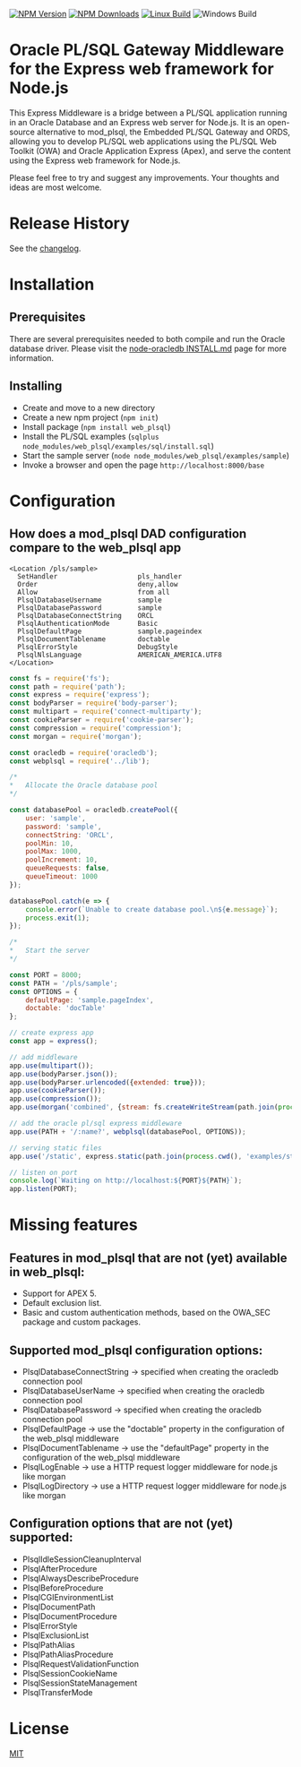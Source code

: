   [![NPM Version][npm-image]][npm-url]
  [![NPM Downloads][downloads-image]][downloads-url]
  [![Linux Build](https://travis-ci.org/doberkofler/web_plsql.svg?branch=master)](https://travis-ci.org/doberkofler/web_plsql)
  ![Windows Build](https://ci.appveyor.com/api/projects/status/github/doberkofler/web_plsql?branch=master&svg=true)
  <!--[![Test Coverage][coveralls-image]][coveralls-url]-->

# Oracle PL/SQL Gateway Middleware for the Express web framework for Node.js
This Express Middleware is a bridge between a PL/SQL application running in an Oracle Database and an Express web server for Node.js.
It is an open-source alternative to mod_plsql, the Embedded PL/SQL Gateway and ORDS,
allowing you to develop PL/SQL web applications using the PL/SQL Web Toolkit (OWA) and Oracle Application Express (Apex),
and serve the content using the Express web framework for Node.js.

Please feel free to try and suggest any improvements. Your thoughts and ideas are most welcome.

# Release History
See the [changelog](https://github.com/doberkofler/web_plsql/blob/master/CHANGELOG.md).

# Installation

## Prerequisites
There are several prerequisites needed to both compile and run the Oracle database driver.
Please visit the [node-oracledb INSTALL.md](https://github.com/oracle/node-oracledb/blob/master/INSTALL.md) page for more information.

## Installing
* Create and move to a new directory
* Create a new npm project (`npm init`)
* Install package (`npm install web_plsql`)
* Install the PL/SQL examples (`sqlplus node_modules/web_plsql/examples/sql/install.sql`)
* Start the sample server (`node node_modules/web_plsql/examples/sample`)
* Invoke a browser and open the page `http://localhost:8000/base`

# Configuration

## How does a mod_plsql DAD configuration compare to the web_plsql app

```
<Location /pls/sample>
  SetHandler                    pls_handler
  Order                         deny,allow
  Allow                         from all
  PlsqlDatabaseUsername         sample
  PlsqlDatabasePassword         sample
  PlsqlDatabaseConnectString    ORCL
  PlsqlAuthenticationMode       Basic
  PlsqlDefaultPage              sample.pageindex
  PlsqlDocumentTablename        doctable
  PlsqlErrorStyle               DebugStyle
  PlsqlNlsLanguage              AMERICAN_AMERICA.UTF8
</Location>
```

```javascript
const fs = require('fs');
const path = require('path');
const express = require('express');
const bodyParser = require('body-parser');
const multipart = require('connect-multiparty');
const cookieParser = require('cookie-parser');
const compression = require('compression');
const morgan = require('morgan');

const oracledb = require('oracledb');
const webplsql = require('../lib');

/*
*	Allocate the Oracle database pool
*/

const databasePool = oracledb.createPool({
	user: 'sample',
	password: 'sample',
	connectString: 'ORCL',
	poolMin: 10,
	poolMax: 1000,
	poolIncrement: 10,
	queueRequests: false,
	queueTimeout: 1000
});

databasePool.catch(e => {
	console.error(`Unable to create database pool.\n${e.message}`);
	process.exit(1);
});

/*
*	Start the server
*/

const PORT = 8000;
const PATH = '/pls/sample';
const OPTIONS = {
	defaultPage: 'sample.pageIndex',
	doctable: 'docTable'
};

// create express app
const app = express();

// add middleware
app.use(multipart());
app.use(bodyParser.json());
app.use(bodyParser.urlencoded({extended: true}));
app.use(cookieParser());
app.use(compression());
app.use(morgan('combined', {stream: fs.createWriteStream(path.join(process.cwd(), 'access.log'), {flags: 'a'})}));

// add the oracle pl/sql express middleware
app.use(PATH + '/:name?', webplsql(databasePool, OPTIONS));

// serving static files
app.use('/static', express.static(path.join(process.cwd(), 'examples/static')));

// listen on port
console.log(`Waiting on http://localhost:${PORT}${PATH}`);
app.listen(PORT);
```

# Missing features

## Features in mod_plsql that are not (yet) available in web_plsql:
- Support for APEX 5.
- Default exclusion list.
- Basic and custom authentication methods, based on the OWA_SEC package and custom packages.

## Supported mod_plsql configuration options:
- PlsqlDatabaseConnectString -> specified when creating the oracledb connection pool
- PlsqlDatabaseUserName -> specified when creating the oracledb connection pool
- PlsqlDatabasePassword -> specified when creating the oracledb connection pool
- PlsqlDefaultPage -> use the "doctable" property in the configuration of the web_plsql middleware
- PlsqlDocumentTablename -> use the "defaultPage" property in the configuration of the web_plsql middleware
- PlsqlLogEnable -> use a HTTP request logger middleware for node.js like morgan
- PlsqlLogDirectory -> use a HTTP request logger middleware for node.js like morgan

## Configuration options that are not (yet) supported:
- PlsqlIdleSessionCleanupInterval
- PlsqlAfterProcedure
- PlsqlAlwaysDescribeProcedure
- PlsqlBeforeProcedure
- PlsqlCGIEnvironmentList
- PlsqlDocumentPath
- PlsqlDocumentProcedure
- PlsqlErrorStyle
- PlsqlExclusionList
- PlsqlPathAlias
- PlsqlPathAliasProcedure
- PlsqlRequestValidationFunction
- PlsqlSessionCookieName
- PlsqlSessionStateManagement
- PlsqlTransferMode

# License

[MIT](LICENSE)


[npm-image]: https://img.shields.io/npm/v/web_plsql.svg
[npm-url]: https://npmjs.org/package/web_plsql

[downloads-image]: https://img.shields.io/npm/dm/web_plsql.svg
[downloads-url]: https://npmjs.org/package/web_plsql

[coveralls-image]: https://coveralls.io/repos/doberkofler/node_plsql/badge.svg
[coveralls-url]: https://coveralls.io/r/doberkofler/node_plsql
